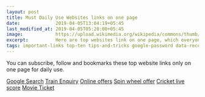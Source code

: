 ```yaml
---
layout: post
title: Must Daily Use Websites links on one page
date:             2019-04-05T13:04:19+05:45
last_modified_at: 2019-04-05T05:20:00+05:45
image:            https://upload.wikimedia.org/wikipedia/commons/thumb/4/41/Underground.svg/1267px-Underground.svg.png
excerpt:          Here are top websites link on one page, which everyone use in daily routine links.
tags: important-links top-ten tips-and-tricks google-password data-recovery hindi-tutorials best-offers googlepass
---
```


You can subscribe, follow and bookmarks these top website links only on one page for daily use.

<a href="https://https://www.google.com/" title="Google Search">Google Search</a>
<a href="https://enquiry.indianrail.gov.in/ntes/index.html" title="Train Enquiry">Train Enquiry</a>
<a href="https://freekaamaal.com/" title="Online offers">Online offers</a>
<a href="https://paytm.com/offer/spin-the-wheel/" title="Spin wheel offer">Spin wheel offer</a>
<a href="https://www.espncricinfo.com/" title="Cricket live score">Cricket live score</a>
<a href="https://in.bookmyshow.com/" title="Movie Ticket">Movie Ticket</a>


